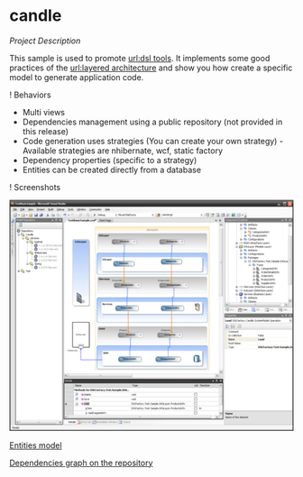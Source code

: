 # candle

*Project Description*

This sample is used to promote [url:dsl tools](http://msdn.microsoft.com/en-us/library/bb126235.aspx). 
It implements some good practices of the [url:layered architecture](http://msdn.microsoft.com/en-us/library/ms954595.aspx) and show you how create a specific model to generate application code. 

! Behaviors
* Multi views 
* Dependencies management using a public repository (not provided in this release) 
* Code generation uses strategies (You can create your own strategy) - Available strategies are nhibernate, wcf, static factory
* Dependency properties (specific to a strategy)
* Entities can be created directly from a database

! Screenshots

![Component Model](./img/samplecomponent.png)


[Entities model](./img/samplemodels.png)


[Dependencies graph on the repository](./img/dependenciesview.jpg)
